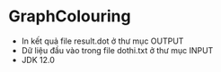 # GraphColouring
* In kết quả file result.dot ở thư mục OUTPUT
* Dữ liệu đầu vào trong file dothi.txt ở thư mục INPUT
* JDK 12.0
